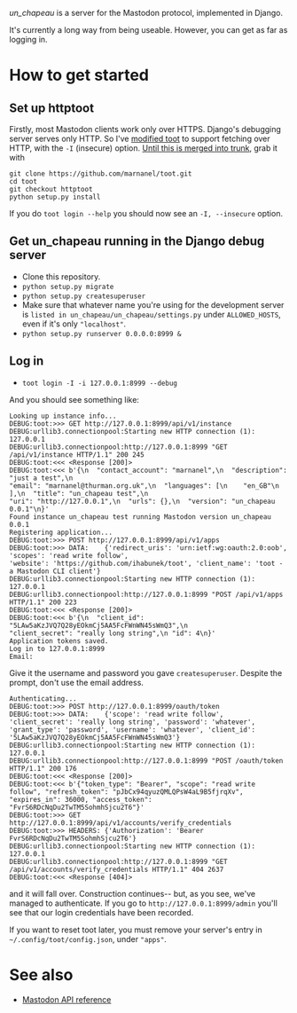 *un_chapeau* is a server for the Mastodon protocol, implemented in Django.

It's currently a long way from being useable. However, you can get as far as logging in.

How to get started
==================

Set up httptoot
---------------
Firstly, most Mastodon clients work only over HTTPS. Django's debugging server serves only HTTP. So I've
[modified toot](https://github.com/marnanel/toot/tree/httptoot)
to support fetching over HTTP, with the `-I` (insecure) option.
[Until this is merged into trunk](https://github.com/ihabunek/toot/issues/56), grab it with

```shell
git clone https://github.com/marnanel/toot.git
cd toot
git checkout httptoot
python setup.py install
```

If you do `toot login --help` you should now see an `-I, --insecure` option.

Get un_chapeau running in the Django debug server
-------------------------------------------------

* Clone this repository.
* `python setup.py migrate`
* `python setup.py createsuperuser`
* Make sure that whatever name you're using for the development server is ```listed in un_chapeau/un_chapeau/settings.py```
  under ```ALLOWED_HOSTS```, even if it's only ```"localhost"```.
* `python setup.py runserver 0.0.0.0:8999 &`

Log in
------

* `toot login -I -i 127.0.0.1:8999 --debug`

And you should see something like:
```
Looking up instance info...
DEBUG:toot:>>> GET http://127.0.0.1:8999/api/v1/instance
DEBUG:urllib3.connectionpool:Starting new HTTP connection (1): 127.0.0.1
DEBUG:urllib3.connectionpool:http://127.0.0.1:8999 "GET /api/v1/instance HTTP/1.1" 200 245
DEBUG:toot:<<< <Response [200]>
DEBUG:toot:<<< b'{\n  "contact_account": "marnanel",\n  "description": "just a test",\n
"email": "marnanel@thurman.org.uk",\n  "languages": [\n    "en_GB"\n  ],\n  "title": "un_chapeau test",\n
"uri": "http://127.0.0.1",\n  "urls": {},\n  "version": "un_chapeau 0.0.1"\n}'
Found instance un_chapeau test running Mastodon version un_chapeau 0.0.1
Registering application...
DEBUG:toot:>>> POST http://127.0.0.1:8999/api/v1/apps
DEBUG:toot:>>> DATA:    {'redirect_uris': 'urn:ietf:wg:oauth:2.0:oob', 'scopes': 'read write follow',
'website': 'https://github.com/ihabunek/toot', 'client_name': 'toot - a Mastodon CLI client'}
DEBUG:urllib3.connectionpool:Starting new HTTP connection (1): 127.0.0.1
DEBUG:urllib3.connectionpool:http://127.0.0.1:8999 "POST /api/v1/apps HTTP/1.1" 200 223
DEBUG:toot:<<< <Response [200]>
DEBUG:toot:<<< b'{\n  "client_id": "5LAw5aKzJVQ7Q28yEOkmCj5AA5FcFWnWN45sWmQ3",\n
"client_secret": "really long string",\n "id": 4\n}'
Application tokens saved.
Log in to 127.0.0.1:8999
Email:
```

Give it the username and password you gave ```createsuperuser```. Despite the prompt, don't use the email address.

```
Authenticating...
DEBUG:toot:>>> POST http://127.0.0.1:8999/oauth/token
DEBUG:toot:>>> DATA:    {'scope': 'read write follow', 'client_secret': 'really long string', 'password': 'whatever',
'grant_type': 'password', 'username': 'whatever', 'client_id': '5LAw5aKzJVQ7Q28yEOkmCj5AA5FcFWnWN45sWmQ3'}
DEBUG:urllib3.connectionpool:Starting new HTTP connection (1): 127.0.0.1
DEBUG:urllib3.connectionpool:http://127.0.0.1:8999 "POST /oauth/token HTTP/1.1" 200 176
DEBUG:toot:<<< <Response [200]>
DEBUG:toot:<<< b'{"token_type": "Bearer", "scope": "read write follow", "refresh_token": "pJbCx94qyuzQMLQPsW4aL9B5fjrqXv",
"expires_in": 36000, "access_token": "FvrS6RDcNqDu2TwTM5SohmhSjcu2T6"}'
DEBUG:toot:>>> GET http://127.0.0.1:8999/api/v1/accounts/verify_credentials
DEBUG:toot:>>> HEADERS: {'Authorization': 'Bearer FvrS6RDcNqDu2TwTM5SohmhSjcu2T6'}
DEBUG:urllib3.connectionpool:Starting new HTTP connection (1): 127.0.0.1
DEBUG:urllib3.connectionpool:http://127.0.0.1:8999 "GET /api/v1/accounts/verify_credentials HTTP/1.1" 404 2637
DEBUG:toot:<<< <Response [404]>
```

and it will fall over. Construction continues-- but, as you see, we've managed to authenticate. If you go to ```http://127.0.0.1:8999/admin``` you'll
see that our login credentials have been recorded.

If you want to reset toot later, you must remove your server's entry in ```~/.config/toot/config.json```, under ```"apps"```.

See also
========

* [Mastodon API reference](https://github.com/tootsuite/documentation/blob/master/Using-the-API/API.md#account)
